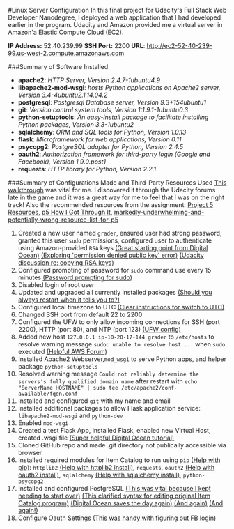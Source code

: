 #Linux Server Configuration
In this final project for Udacity's Full Stack Web Developer Nanodegree, I deployed a web application that I had developed earlier in the program. Udacity and Amazon provided me a virtual server in Amazon'a Elastic Compute Cloud (EC2).

**IP Address:** 52.40.239.99
**SSH Port:** 2200
**URL**: http://ec2-52-40-239-99.us-west-2.compute.amazonaws.com

###Summary of Software Installed 
* **apache2**: _HTTP Server, Version 2.4.7-1ubuntu4.9_
* **libapache2-mod-wsgi**: _hosts Python applications on Apache2 server, Version 3.4-4ubuntu2.1.14.04.2_
* **postgresql**: _Postgresql Database server, Version 9.3+154ubuntu1_
* **git**: _Version control system tools, Version 1:1.9.1-1ubuntu0.3_
* **python-setuptools**: _An easy-install package to facilitate installing Python packages, Version 3.3-1ubuntu2_
* **sqlalchemy**: _ORM and SQL tools for Python, Version 1.0.13_
* **flask**: _Microframework for web applications, Version 0.11_
* **psycopg2**: _PostgreSQL adapter for Python, Version 2.4.5_
* **oauth2**: _Authorization framework for third-party login (Google and Facebook), Version 1.9.0.post1_
* **requests**: _HTTP library for Python, Version 2.2.1_

###Summary of Configurations Made and Third-Party Resources Used
[This walkthrough](https://github.com/stueken/FSND-P5_Linux-Server-Configuration) was vital for me. I discovered it through the Udacity forums late in the game and it was a great way for me to feel that I was on the right track! Also the recommended resources from the assignment: [Project 5 Resources](https://discussions.udacity.com/t/project-5-resources/28343), [p5 How I Got Through It](https://discussions.udacity.com/t/p5-how-i-got-through-it/15342), [markedly-underwhelming-and-potentially-wrong-resource-list-for-p5](https://discussions.udacity.com/t/markedly-underwhelming-and-potentially-wrong-resource-list-for-p5/8587)

1. Created a new user named `grader`, ensured user had strong password, granted this user `sudo` permissions, configured user to authenticate using Amazon-provided `RSA` keys [(Great starting point from Digital Ocean)](https://www.digitalocean.com/community/tutorials/initial-server-setup-with-ubuntu-12-04) [(Exploring 'permission denied public key' error)](http://serverfault.com/questions/39733/why-do-i-get-permission-denied-publickey-when-trying-to-ssh-from-local-ubunt) [(Udacity discussion re: copying RSA keys)](https://discussions.udacity.com/t/not-able-to-login-using-grader-login/161357/3)
2. Configured prompting of password for `sudo` command use every 15 minutes [(Password prompting for sudo)](http://askubuntu.com/questions/636092/how-to-get-sudo-to-prompt-you-for-a-password-each-time )
3. Disabled login of root user
3. Updated and upgraded all currently installed packages [(Should you always restart when it tells you to?)](http://askubuntu.com/questions/258297/should-i-always-restart-the-system-when-i-see-system-restart-required)
4. Configured local timezone to UTC [(Clear instructions for switch to UTC)](https://help.ubuntu.com/community/UbuntuTime#Using_the_Command_Line_.28terminal.29)
5. Changed SSH port from default 22 to 2200
6. Configured the UFW to only allow incoming connections for SSH (port 2200), HTTP (port 80), and NTP (port 123) [(UFW config)](https://help.ubuntu.com/community/UFW)
7. Added new host `127.0.0.1 ip-10-20-17-144 grader` to `/etc/hosts` to resolve warning message `sudo: unable to resolve host ...` when `sudo` executed [(Helpful AWS Forum)](https://forums.aws.amazon.com/thread.jspa?threadID=104765)
8. Installed Apache2 Webserver,`mod_wsgi` to serve Python apps, and helper package `python-setuptools`
10. Resolved warning message `Could not reliably determine the servers's fully qualified domain name` after restart with `echo "ServerName HOSTNAME" | sudo tee /etc/apache2/conf-available/fqdn.conf`
11. Installed and configured `git` with my name and email
12. Installed additional packages to allow Flask application service: `libapache2-mod-wsgi` and `python-dev`
13. Enabled `mod-wsgi`
14. Created a test Flask App, installed Flask, enabled new Virtual Host, created .wsgi file [(Super helpful Digital Ocean tutorial)](https://www.digitalocean.com/community/tutorials/how-to-deploy-a-flask-application-on-an-ubuntu-vps)
15. Cloned GitHub repo and made .git directory not publically accessible via browser
16. Installed required modules for Item Catalog to run using `pip` [(Help with pip)](http://stackoverflow.com/questions/23901687/pip-install-broken-pkg-resources-find-distribution-returns-empty-list-in-req-py): `httplib2` [(Help with httplib2 install)](http://stackoverflow.com/questions/1882465/python-httplib2-module-not-found), `requests`, `oauth2` [(Help with oauth2 install)](http://chrisstrelioff.ws/sandbox/2014/07/02/install_oauth2_python_package_on_ubuntu_14_04.html), `sqlalchemy` [(Help with sqlalchemy install)](http://stackoverflow.com/questions/22353512/how-to-install-the-sqlalchemy-on-the-ubuntu), `python-psycopg2` 
17. Installed and configured PostgreSQL  [(This was vital because I kept needing to start over)](http://stackoverflow.com/questions/5408156/how-to-drop-a-postgresql-database-if-there-are-active-connections-to-it) [(This clarified syntax for editing original Item Catalog program)](http://docs.sqlalchemy.org/en/latest/core/engines.html ) [(Digital Ocean saves the day again)](https://www.digitalocean.com/community/tutorials/how-to-install-and-use-postgresql-on-ubuntu-14-04) [(And again)](https://www.digitalocean.com/community/tutorials/how-to-secure-postgresql-on-an-ubuntu-vps) [(And again!)](https://www.digitalocean.com/community/tutorials/how-to-add-and-delete-users-on-an-ubuntu-14-04-vps)
18. Configure Oauth Settings [(This was handy with figuring out FB login)](http://stackoverflow.com/questions/37098718/client-oauth-settings-are-not-showing-in-my-app-advance-settings-in-facebook-log )